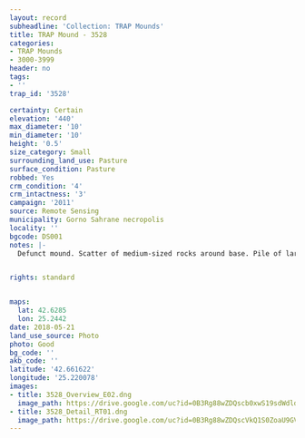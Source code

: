 ```yaml
---
layout: record
subheadline: 'Collection: TRAP Mounds'
title: TRAP Mound - 3528
categories:
- TRAP Mounds
- 3000-3999
header: no
tags:
- ''
trap_id: '3528'

certainty: Certain
elevation: '440'
max_diameter: '10'
min_diameter: '10'
height: '0.5'
size_category: Small
surrounding_land_use: Pasture
surface_condition: Pasture
robbed: Yes
crm_condition: '4'
crm_intactness: '3'
campaign: '2011'
source: Remote Sensing
municipality: Gorno Sahrane necropolis
locality: ''
bgcode: DS001
notes: |-
  Defunct mound. Scatter of medium-sized rocks around base. Pile of large stones in robbers' trench1. Prior to destruction-0.8-0.9m tall. robbers' trench1 completely hollowed out mound.


rights: standard


maps:
  lat: 42.6285
  lon: 25.2442
date: 2018-05-21
land_use_source: Photo
photo: Good
bg_code: ''
akb_code: ''
latitude: '42.661622'
longitude: '25.220078'
images:
- title: 3528_Overview_E02.dng
  image_path: https://drive.google.com/uc?id=0B3Rg88wZDQscb0xwS19sdWdldmc
- title: 3528_Detail_RT01.dng
  image_path: https://drive.google.com/uc?id=0B3Rg88wZDQscVkQ1S0ZoaU9GVXM
---
```

